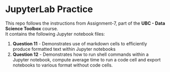 # JupyterLab Practice  
This repo follows the instructions from Assignment-7, part of the **UBC - Data Science Toolbox** course.  
It contains the following Jupyter notebook files:  
1. **Question 11** - Demonstrates use of markdown cells to efficiently produce formatted text within Jupyter notebooks
2. **Question 12** - Demonstrates how to run shell commands within a Jupyter notebook, compute average time to run a code cell and export notebooks to various format without code cells.
